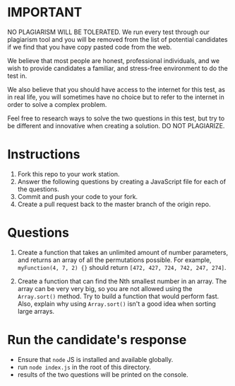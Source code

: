 # IMPORTANT

NO PLAGIARISM WILL BE TOLERATED. We run every test through our plagiarism tool and you will be removed from the list of potential candidates if we find that you have copy pasted code from the web.

We believe that most people are honest, professional individuals, and we wish to provide candidates a familiar, and stress-free environment to do the test in.

We also believe that you should have access to the internet for this test, as in real life, you will sometimes have no choice but to refer to the internet in order to solve a complex problem.

Feel free to research ways to solve the two questions in this test, but try to be different and innovative when creating a solution. DO NOT PLAGIARIZE.

# Instructions

1. Fork this repo to your work station.
2. Answer the following questions by creating a JavaScript file for each of the questions.
3. Commit and push your code to your fork.
4. Create a pull request back to the master branch of the origin repo.

# Questions

1. Create a function that takes an unlimited amount of number parameters, and returns an array of all the permutations possible. For example, `myFunction(4, 7, 2) {}` should return `[472, 427, 724, 742, 247, 274]`.

2. Create a function that can find the Nth smallest number in an array. The array can be very very big, so you are not allowed using the `Array.sort()` method. Try to build a function that would perform fast. Also, explain why using `Array.sort()` isn't a good idea when sorting large arrays.

# Run the candidate's response

- Ensure that `node` JS is installed and available globally.
- run `node index.js` in the root of this directory.
- results of the two questions will be printed on the console.